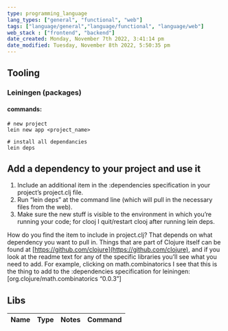 ```yaml
---
type: programming_language
lang_types: ["general", "functional", "web"]
tags: ["language/general","language/functional", "language/web"]
web_stack : ["frontend", "backend"]
date_created: Monday, November 7th 2022, 3:41:14 pm
date_modified: Tuesday, November 8th 2022, 5:50:35 pm
---
```



## Tooling

### Leiningen (packages)


#### commands:
```
# new project
lein new app <project_name>

# install all dependancies
lein deps
```

## Add a dependency to your project and use it

1.  Include an additional item in the :dependencies specification in your project’s project.clj file.
2.  Run “lein deps” at the command line (which will pull in the necessary files from the web).
3.  Make sure the new stuff is visible to the environment in which you’re running your code; for clooj I quit/restart clooj after running lein deps.

How do you find the item to include in project.clj? That depends on what dependency you want to pull in. Things that are part of Clojure itself can be found at [https://github.com/clojure](https://github.com/clojure), and if you look at the readme text for any of the specific libraries you’ll see what you need to add. For example, clicking on math.combinatorics I see that this is the thing to add to the :dependencies specification for leiningen: [org.clojure/math.combinatorics “0.0.3”]

## Libs

|Name|Type|Notes|Command|
|:---:|:---:|:---:|:---:|






